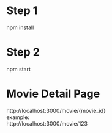 # Step 1   
npm install

# Step 2
npm start

# Movie Detail Page
http://localhost:3000/movie/{movie_id}   
example:   
http://localhost:3000/movie/123

